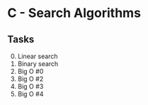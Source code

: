 # C - Search Algorithms

## Tasks
0. Linear search
1. Binary search 
2. Big O #0 
4. Big O #2 
5. Big O #3 
6. Big O #4 


